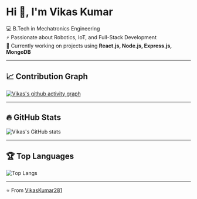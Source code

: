 # Hi 👋, I'm Vikas Kumar

💻 B.Tech in Mechatronics Engineering  
⚡ Passionate about Robotics, IoT, and Full-Stack Development  
🚀 Currently working on projects using **React.js, Node.js, Express.js, MongoDB**  

---

## 📈 Contribution Graph
[![Vikas's github activity graph](https://github-readme-activity-graph.vercel.app/graph?username=VikasKumar281&theme=github)](https://github.com/ashutosh00710/github-readme-activity-graph)

---

## 🔥 GitHub Stats
![Vikas's GitHub stats](https://github-readme-stats.vercel.app/api?username=VikasKumar281&show_icons=true&theme=tokyonight)

---

## 🏆 Top Languages
![Top Langs](https://github-readme-stats.vercel.app/api/top-langs/?username=VikasKumar281&layout=compact&theme=tokyonight)

---

⭐️ From [VikasKumar281](https://github.com/VikasKumar281)
